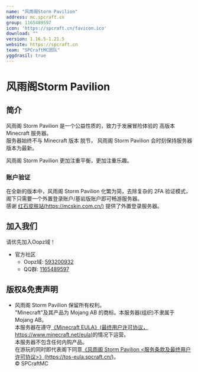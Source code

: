 ```yaml
---
name: "风雨阁Storm Pavilion"
address: mc.spcraft.cn
group: 1165489597
icon: 'https://spcraft.cn/favicon.ico'
download: ""
version: 1.16.5-1.21.5
website: https://spcraft.cn
team: "SPCraftMC团队"
yggdrasil: true
---
```

# 风雨阁Storm Pavilion

## 简介

风雨阁 Storm Pavilion 是一个公益性质的，致力于发展冒险体验的 高版本 Minecraft 服务器。  
服务器始终不与 Minecraft 版本 脱节， 风雨阁 Storm Pavilion 会时刻保持服务器版本为最新。  
  
风雨阁 Storm Pavilion 更加注重平衡，更加注重乐趣。

### 账户验证

在全新的版本中，风雨阁 Storm Pavilion 化繁为简，去除复杂的 2FA 验证模式，阁下只需要一个外置登录账户/基岩版账户即可畅游服务器。  
感谢 [红石皮肤站(https://mcskin.com.cn/)](https://mcskin.com.cn/) 提供了外置登录服务器。

## 加入我们

请优先加入Oopz域！

- 官方社区
  - Oopz域: [593200932](https://oopz.cn/i/X5aWo5)
  - QQ群: [1165489597](https://jq.qq.com/?_wv=1027&k=iY54yw0Y)
 

## 版权&免责声明

* 风雨阁 Storm Pavilion 保留所有权利。  
"Minecraft"及其产品为 Mojang AB 的商标。本服务器(组织)不隶属于 Mojang AB。  
本服务器在遵守[《Minecraft EULA》(最终用户许可协议，https://www.minecraft.net/eula)](https://www.minecraft.net/eula)的情况下运营。  
本服务器不包含任何内购产品。  
在游玩的同时即代表阁下同意[《风雨阁 Storm Pavilion <服务条款及最终用户许可协议>》(https://tos-eula.spcraft.cn/)](https://tos-eula.spcraft.cn/)。  
© SPCraftMC
